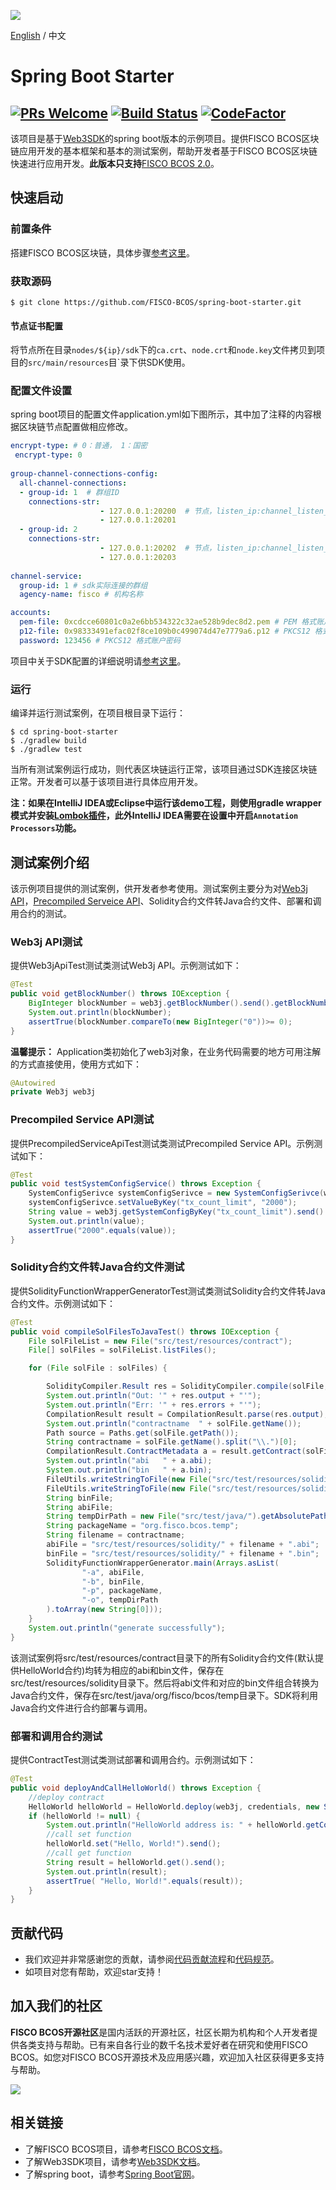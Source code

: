 ![](https://github.com/FISCO-BCOS/FISCO-BCOS/raw/master/docs/images/FISCO_BCOS_Logo.svg?sanitize=true)

[English](../README.md) / 中文

# Spring Boot Starter
[![PRs Welcome](https://img.shields.io/badge/PRs-welcome-brightgreen.svg?style=flat-square)](http://makeapullrequest.com)
[![Build Status](https://travis-ci.org/FISCO-BCOS/spring-boot-starter.svg?branch=master)](https://travis-ci.org/FISCO-BCOS/spring-boot-starter)
[![CodeFactor](https://www.codefactor.io/repository/github/fisco-bcos/spring-boot-starter/badge)](https://www.codefactor.io/repository/github/fisco-bcos/spring-boot-starter)
---

该项目是基于[Web3SDK](https://fisco-bcos-documentation.readthedocs.io/zh_CN/latest/docs/sdk/sdk.html)的spring boot版本的示例项目。提供FISCO BCOS区块链应用开发的基本框架和基本的测试案例，帮助开发者基于FISCO BCOS区块链快速进行应用开发。**此版本只支持**[FISCO BCOS 2.0](https://fisco-bcos-documentation.readthedocs.io/zh_CN/latest/docs/introduction.html)。

## 快速启动

### 前置条件
搭建FISCO BCOS区块链，具体步骤[参考这里](https://fisco-bcos-documentation.readthedocs.io/zh_CN/latest/docs/installation.html)。

### 获取源码

```
$ git clone https://github.com/FISCO-BCOS/spring-boot-starter.git
```

#### 节点证书配置
将节点所在目录`nodes/${ip}/sdk`下的`ca.crt`、`node.crt`和`node.key`文件拷贝到项目的`src/main/resources`目`录下供SDK使用。

### 配置文件设置

spring boot项目的配置文件application.yml如下图所示，其中加了注释的内容根据区块链节点配置做相应修改。
  
```yml
encrypt-type: # 0：普通， 1：国密
 encrypt-type: 0 
 
group-channel-connections-config:
  all-channel-connections:
  - group-id: 1  # 群组ID
    connections-str:
                    - 127.0.0.1:20200  # 节点，listen_ip:channel_listen_port
                    - 127.0.0.1:20201
  - group-id: 2  
    connections-str:
                    - 127.0.0.1:20202  # 节点，listen_ip:channel_listen_port
                    - 127.0.0.1:20203
 
channel-service:
  group-id: 1 # sdk实际连接的群组
  agency-name: fisco # 机构名称

accounts:
  pem-file: 0xcdcce60801c0a2e6bb534322c32ae528b9dec8d2.pem # PEM 格式账户文件
  p12-file: 0x98333491efac02f8ce109b0c499074d47e7779a6.p12 # PKCS12 格式账户文件
  password: 123456 # PKCS12 格式账户密码
```
项目中关于SDK配置的详细说明请[参考这里](https://fisco-bcos-documentation.readthedocs.io/zh_CN/latest/docs/sdk/sdk.html#sdk)。

### 运行

编译并运行测试案例，在项目根目录下运行：
```
$ cd spring-boot-starter
$ ./gradlew build
$ ./gradlew test
```

当所有测试案例运行成功，则代表区块链运行正常，该项目通过SDK连接区块链正常。开发者可以基于该项目进行具体应用开发。

**注：如果在IntelliJ IDEA或Eclipse中运行该demo工程，则使用gradle wrapper模式并安装[Lombok插件](https://projectlombok.org/setup/intellij)，此外IntelliJ IDEA需要在设置中开启`Annotation Processors`功能。**

## 测试案例介绍

该示例项目提供的测试案例，供开发者参考使用。测试案例主要分为对[Web3j API](https://fisco-bcos-documentation.readthedocs.io/zh_CN/latest/docs/sdk/sdk.html#web3j-api)，[Precompiled Serveice API](https://fisco-bcos-documentation.readthedocs.io/zh_CN/latest/docs/sdk/sdk.html#precompiled-service-api)、Solidity合约文件转Java合约文件、部署和调用合约的测试。

### Web3j API测试

提供Web3jApiTest测试类测试Web3j API。示例测试如下：

```java
@Test
public void getBlockNumber() throws IOException {
    BigInteger blockNumber = web3j.getBlockNumber().send().getBlockNumber();
    System.out.println(blockNumber);
    assertTrue(blockNumber.compareTo(new BigInteger("0"))>= 0);
}
```

**温馨提示：** Application类初始化了web3j对象，在业务代码需要的地方可用注解的方式直接使用，使用方式如下：

  ```java
@Autowired
private Web3j web3j
  ```

### Precompiled Service API测试

提供PrecompiledServiceApiTest测试类测试Precompiled Service API。示例测试如下：

```java
@Test
public void testSystemConfigService() throws Exception {
    SystemConfigSerivce systemConfigSerivce = new SystemConfigSerivce(web3j, credentials);
    systemConfigSerivce.setValueByKey("tx_count_limit", "2000");
    String value = web3j.getSystemConfigByKey("tx_count_limit").send().getSystemConfigByKey();
    System.out.println(value);
    assertTrue("2000".equals(value));
}
```

### Solidity合约文件转Java合约文件测试

提供SolidityFunctionWrapperGeneratorTest测试类测试Solidity合约文件转Java合约文件。示例测试如下：

```java
@Test
public void compileSolFilesToJavaTest() throws IOException {
    File solFileList = new File("src/test/resources/contract");
    File[] solFiles = solFileList.listFiles();

    for (File solFile : solFiles) {

        SolidityCompiler.Result res = SolidityCompiler.compile(solFile, true, ABI, BIN, INTERFACE, METADATA);
        System.out.println("Out: '" + res.output + "'");
        System.out.println("Err: '" + res.errors + "'");
        CompilationResult result = CompilationResult.parse(res.output);
        System.out.println("contractname  " + solFile.getName());
        Path source = Paths.get(solFile.getPath());
        String contractname = solFile.getName().split("\\.")[0];
        CompilationResult.ContractMetadata a = result.getContract(solFile.getName().split("\\.")[0]);
        System.out.println("abi   " + a.abi);
        System.out.println("bin   " + a.bin);
        FileUtils.writeStringToFile(new File("src/test/resources/solidity/" + contractname + ".abi"), a.abi);
        FileUtils.writeStringToFile(new File("src/test/resources/solidity/" + contractname + ".bin"), a.bin);
        String binFile;
        String abiFile;
        String tempDirPath = new File("src/test/java/").getAbsolutePath();
        String packageName = "org.fisco.bcos.temp";
        String filename = contractname;
        abiFile = "src/test/resources/solidity/" + filename + ".abi";
        binFile = "src/test/resources/solidity/" + filename + ".bin";
        SolidityFunctionWrapperGenerator.main(Arrays.asList(
                "-a", abiFile,
                "-b", binFile,
                "-p", packageName,
                "-o", tempDirPath
        ).toArray(new String[0]));
    }
    System.out.println("generate successfully");
}
```

该测试案例将src/test/resources/contract目录下的所有Solidity合约文件(默认提供HelloWorld合约)均转为相应的abi和bin文件，保存在src/test/resources/solidity目录下。然后将abi文件和对应的bin文件组合转换为Java合约文件，保存在src/test/java/org/fisco/bcos/temp目录下。SDK将利用Java合约文件进行合约部署与调用。

### 部署和调用合约测试

提供ContractTest测试类测试部署和调用合约。示例测试如下：

```java
@Test
public void deployAndCallHelloWorld() throws Exception {
    //deploy contract
    HelloWorld helloWorld = HelloWorld.deploy(web3j, credentials, new StaticGasProvider(gasPrice, gasLimit)).send();
    if (helloWorld != null) {
        System.out.println("HelloWorld address is: " + helloWorld.getContractAddress());
        //call set function
        helloWorld.set("Hello, World!").send();
        //call get function
        String result = helloWorld.get().send();
        System.out.println(result);
        assertTrue( "Hello, World!".equals(result));
    }
}
```

## 贡献代码
- 我们欢迎并非常感谢您的贡献，请参阅[代码贡献流程](https://mp.weixin.qq.com/s/hEn2rxqnqp0dF6OKH6Ua-A)和[代码规范](./CONTRIBUTING_CN.md)。
- 如项目对您有帮助，欢迎star支持！

## 加入我们的社区

**FISCO BCOS开源社区**是国内活跃的开源社区，社区长期为机构和个人开发者提供各类支持与帮助。已有来自各行业的数千名技术爱好者在研究和使用FISCO BCOS。如您对FISCO BCOS开源技术及应用感兴趣，欢迎加入社区获得更多支持与帮助。

![](https://media.githubusercontent.com/media/FISCO-BCOS/LargeFiles/master/images/QR_image.png)

## 相关链接

- 了解FISCO BCOS项目，请参考[FISCO BCOS文档](https://fisco-bcos-documentation.readthedocs.io/zh_CN/release-2.0/docs/introduction.html)。
- 了解Web3SDK项目，请参考[Web3SDK文档](https://fisco-bcos-documentation.readthedocs.io/zh_CN/release-2.0/docs/sdk/sdk.html)。
- 了解spring boot，请参考[Spring Boot官网](https://spring.io/guides/gs/spring-boot/)。
